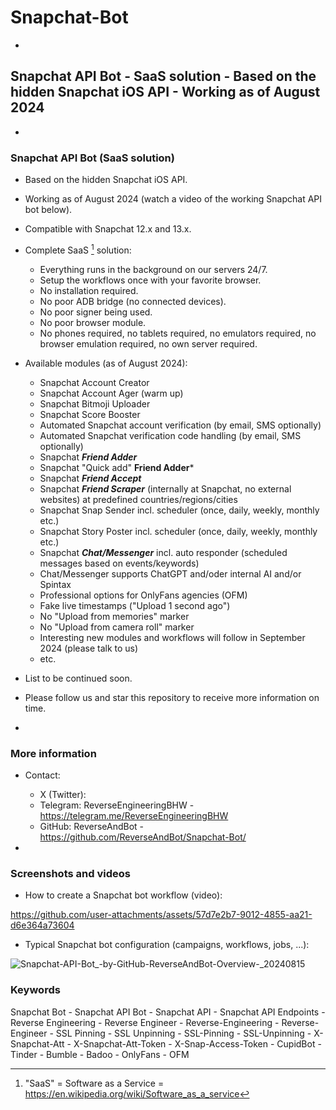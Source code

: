 # Snapchat-Bot

-

## Snapchat API Bot - SaaS solution - Based on the hidden Snapchat iOS API - Working as of August 2024

-

### Snapchat API Bot (SaaS solution)

- Based on the hidden Snapchat iOS API.

- Working as of August 2024 (watch a video of the working Snapchat API bot below).

- Compatible with Snapchat 12.x and 13.x.

- Complete SaaS [^1] solution:

  - Everything runs in the background on our servers 24/7.
  - Setup the workflows once with your favorite browser.
  - No installation required.
  - No poor ADB bridge (no connected devices).
  - No poor signer being used.
  - No poor browser module.
  - No phones required, no tablets required, no emulators required, no browser emulation required, no own server required.

- Available modules (as of August 2024):

  - Snapchat Account Creator
  - Snapchat Account Ager (warm up)
  - Snapchat Bitmoji Uploader
  - Snapchat Score Booster
  - Automated Snapchat account verification (by email, SMS optionally)
  - Automated Snapchat verification code handling (by email, SMS optionally)
  - Snapchat ***Friend Adder***
  - Snapchat "Quick add" **Friend Adder***
  - Snapchat ***Friend Accept***
  - Snapchat ***Friend Scraper*** (internally at Snapchat, no external websites) at predefined countries/regions/cities
  - Snapchat Snap Sender incl. scheduler (once, daily, weekly, monthly etc.)
  - Snapchat Story Poster incl. scheduler (once, daily, weekly, monthly etc.)
  - Snapchat ***Chat/Messenger*** incl. auto responder (scheduled messages based on events/keywords)
  - Chat/Messenger supports ChatGPT and/oder internal AI and/or Spintax
  - Professional options for OnlyFans agencies (OFM)
  - Fake live timestamps ("Upload 1 second ago")
  - No "Upload from memories" marker
  - No "Upload from camera roll" marker
  - Interesting new modules and workflows will follow in September 2024 (please talk to us)
  - etc.

- List to be continued soon.

- Please follow us and star this repository to receive more information on time.

-

### More information

<!--
- More information: https://x.com/ReverseAndBot
-->

- Contact:

  - X (Twitter): <!-- ReverseAndBot - https://x.com/ReverseAndBot -->
  - Telegram: ReverseEngineeringBHW - https://telegram.me/ReverseEngineeringBHW
  - GitHub: ReverseAndBot - https://github.com/ReverseAndBot/Snapchat-Bot/

- [^1]: "SaaS" = Software as a Service = https://en.wikipedia.org/wiki/Software_as_a_service

### Screenshots and videos

- How to create a Snapchat bot workflow (video):


https://github.com/user-attachments/assets/57d7e2b7-9012-4855-aa21-d6e364a73604


- Typical Snapchat bot configuration (campaigns, workflows, jobs, ...):


![Snapchat-API-Bot_-_by-GitHub-ReverseAndBot_-_Overview_-_20240815](https://github.com/user-attachments/assets/ac762a4d-ab37-4dd0-b58d-2c7e4949cd45)


### Keywords

Snapchat Bot - Snapchat API Bot - Snapchat API - Snapchat API Endpoints - Reverse Engineering - Reverse Engineer - Reverse-Engineering - Reverse-Engineer - SSL Pinning - SSL Unpinning - SSL-Pinning - SSL-Unpinning - X-Snapchat-Att - X-Snapchat-Att-Token - X-Snap-Access-Token - CupidBot - Tinder - Bumble - Badoo - OnlyFans - OFM
